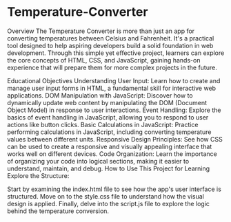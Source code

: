 # Temperature-Converter
Overview
The Temperature Converter is more than just an app for converting temperatures between Celsius and Fahrenheit. It's a practical tool designed to help aspiring developers build a solid foundation in web development. Through this simple yet effective project, learners can explore the core concepts of HTML, CSS, and JavaScript, gaining hands-on experience that will prepare them for more complex projects in the future.

Educational Objectives
Understanding User Input: Learn how to create and manage user input forms in HTML, a fundamental skill for interactive web applications.
DOM Manipulation with JavaScript: Discover how to dynamically update web content by manipulating the DOM (Document Object Model) in response to user interactions.
Event Handling: Explore the basics of event handling in JavaScript, allowing you to respond to user actions like button clicks.
Basic Calculations in JavaScript: Practice performing calculations in JavaScript, including converting temperature values between different units.
Responsive Design Principles: See how CSS can be used to create a responsive and visually appealing interface that works well on different devices.
Code Organization: Learn the importance of organizing your code into logical sections, making it easier to understand, maintain, and debug.
How to Use This Project for Learning
Explore the Structure:

Start by examining the index.html file to see how the app's user interface is structured.
Move on to the style.css file to understand how the visual design is applied.
Finally, delve into the script.js file to explore the logic behind the temperature conversion.
